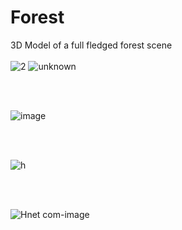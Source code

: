 # Forest
3D Model of a full fledged forest scene
<br>
<br>
![2](https://user-images.githubusercontent.com/56351738/120898328-06dca300-c648-11eb-9821-2ef93a3771cb.png) ![unknown](https://user-images.githubusercontent.com/56351738/120898360-25db3500-c648-11eb-8125-5e0d9ad0de22.png)

<br>
<br>

![image](https://user-images.githubusercontent.com/56351738/120162622-32115d80-c216-11eb-9f62-98a4ddb2ae29.png)

<br>
<br>

![h](https://user-images.githubusercontent.com/56351738/120898347-19ef7300-c648-11eb-9f1d-41aa32b9484f.png)

<br>
<br>

 ![Hnet com-image](https://user-images.githubusercontent.com/56351738/120898395-51f6b600-c648-11eb-91c6-43b58275e835.gif)
